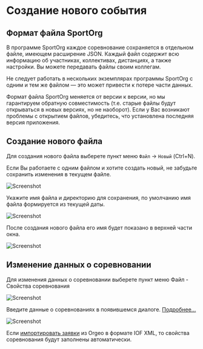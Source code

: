 # Создание нового события

## Формат файла SportOrg

В программе SportOrg каждое соревнование сохраняется в отдельном файле, имеющем расширение JSON.
Каждый файл содержит всю информацию об участниках, коллективах, дистанциях, а также настройки. 
Вы можете передавать файлы своим коллегам. 

Не следует работать в нескольких экземплярах программы SportOrg с одним и тем же файлом — это может привести к потере части данных. 

Формат файла SportOrg меняется от версии к версии, но мы гарантируем обратную совместимость (т.е. старые файлы будут открываться в новых версиях, но не наоборот).
Если у Вас возникают проблемы с открытием файлов, убедитесь, что установлена последняя версия приложения.

## Создание нового файла

Для создания нового файла выберете пункт меню `Файл` -> `Новый` (Ctrl+N).

Если Вы работаете с одним файлом и хотите создать новый, не забудьте сохранить изменения в текущем файле.

![Screenshot](../img/file_new.png)

Укажите имя файла и директорию для сохранения, по умолчанию имя файла формируется из текущей даты.

![Screenshot](../img/file_new_enter_filename.png)

После создания нового файла его имя будет показано в верхней части окна.

![Screenshot](../img/file_new_created.png)

## Изменение данных о соревновании

Для изменения данных о соревновании выберете пункт меню Файл - Свойства соревнования

![Screenshot](../img/file_event_properties.png)

Введите данные о соревнованиях в появившемся диалоге. [Подробнее...](../ui/dialogs/dialog_event_properties.md)

![Screenshot](../img/dialog_event_properties.png)

Если [импортировать заявки](import_entries.md) из Orgeo в формате IOF XML,
то свойства соревнования будут заполнены автоматически.

